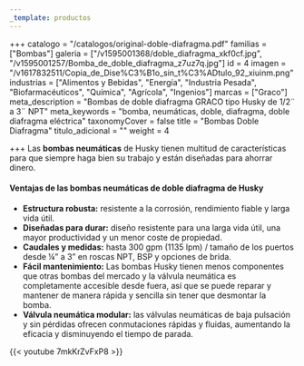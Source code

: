 ```yaml
---
_template: productos
---
```






+++
catalogo = "/catalogos/original-doble-diafragma.pdf"
familias = ["Bombas"]
galeria = ["/v1595001368/doble_diafragma_xkf0cf.jpg", "/v1595001257/Bomba_de_doble_diafragma_z7uz7q.jpg"]
id = 4
imagen = "/v1617832511/Copia_de_Dise%C3%B1o_sin_t%C3%ADtulo_92_xiuinm.png"
industrias = ["Alimentos y Bebidas", "Energía", "Industria Pesada", "Biofarmacéuticos", "Química", "Agrícola", "Ingenios"]
marcas = ["Graco"]
meta_description = "Bombas de doble diafragma GRACO tipo Husky de 1/2¨ a 3¨ NPT"
meta_keywords = "bomba, neumáticas, doble, diafragma, doble diafragma eléctrica"
taxonomyCover = false
title = "Bombas Doble Diafragma"
titulo_adicional = ""
weight = 4

+++
Las **bombas neumáticas** de Husky tienen multitud de características para que siempre haga bien su trabajo y están diseñadas para ahorrar dinero.

#### Ventajas de las bombas neumáticas de doble diafragma de Husky

* **Estructura robusta:** resistente a la corrosión, rendimiento fiable y larga vida útil.
* **Diseñadas para durar:** diseño resistente para una larga vida útil, una mayor productividad y un menor coste de propiedad.
* **Caudales y medidas:** hasta 300 gpm (1135 lpm) / tamaño de los puertos desde ¼” a 3” en roscas NPT, BSP y opciones de brida.
* **Fácil mantenimiento:** Las bombas Husky tienen menos componentes que otras bombas del mercado y la válvula neumática es completamente accesible desde fuera, así que se puede reparar y mantener de manera rápida y sencilla sin tener que desmontar la bomba.
* **Válvula neumática modular:** las válvulas neumáticas de baja pulsación y sin pérdidas ofrecen conmutaciones rápidas y fluidas, aumentando la eficacia y disminuyendo el tiempo de parada.

{{< youtube 7mkKrZvFxP8 >}}
